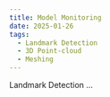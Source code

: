 ```yaml
---
title: Model Monitoring
date: 2025-01-26
tags:
  - Landmark Detection
  - 3D Point-cloud
  - Meshing
---
```


Landmark Detection ...

<!--more-->
